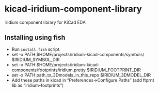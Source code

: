# kicad-iridium-component-library
Iridium component library for KiCad EDA

## Installing using fish

* Run `install.fish` script.
* set -x PATH $HOME/projects/iridium-kicad-components/symbols/ $IRIDIUM_SYMBOL_DIR
* set -x PATH $HOME/projects/iridium-kicad-components/footprints/iridium.pretty $IRIDIUM_FOOTPRINT_DIR
* set -x PATH path_to_3Dmodels_in_this_repo $IRIDIUM_3DMODEL_DIR
* Add these paths in kicad in “Preferences->Configure Paths” (add ftprnt lib as “iridium-footprints”)
